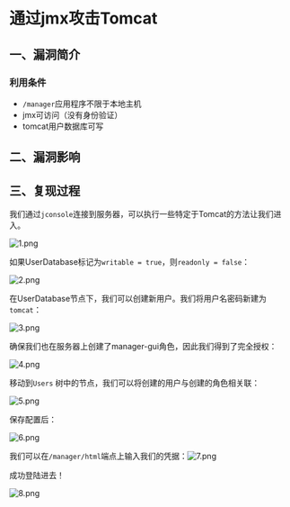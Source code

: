 通过jmx攻击Tomcat
=================

一、漏洞简介
------------

### 利用条件

-   `/manager`应用程序不限于本地主机
-   jmx可访问（没有身份验证）
-   tomcat用户数据库可写

二、漏洞影响
------------

三、复现过程
------------

我们通过`jconsole`连接到服务器，可以执行一些特定于Tomcat的方法让我们进入。

![1.png](resource/通过jmx攻击Tomcat/media/rId25.png)

如果UserDatabase标记为`writable = true`，则`readonly = false`：

![2.png](resource/通过jmx攻击Tomcat/media/rId26.png)

在UserDatabase节点下，我们可以创建新用户。我们将用户名密码新建为`tomcat`：

![3.png](resource/通过jmx攻击Tomcat/media/rId27.png)

确保我们也在服务器上创建了manager-gui角色，因此我们得到了完全授权：

![4.png](resource/通过jmx攻击Tomcat/media/rId28.png)

移动到`Users` 树中的节点，我们可以将创建的用户与创建的角色相关联：

![5.png](resource/通过jmx攻击Tomcat/media/rId29.png)

保存配置后：

![6.png](resource/通过jmx攻击Tomcat/media/rId30.png)

我们可以在`/manager/html`端点上输入我们的凭据：![7.png](resource/通过jmx攻击Tomcat/media/rId31.png)

成功登陆进去！

![8.png](resource/通过jmx攻击Tomcat/media/rId32.png)
